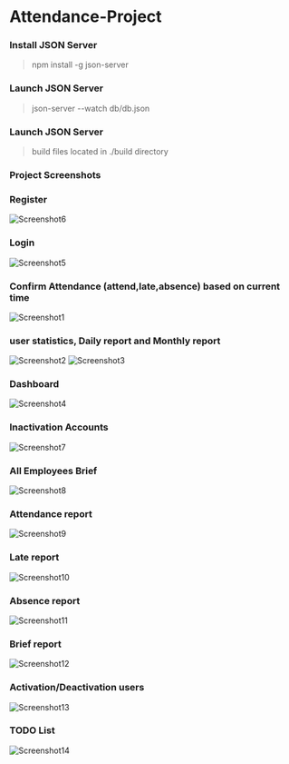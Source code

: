 # Attendance-Project

### Install JSON Server

> npm install -g json-server

### Launch JSON Server

> json-server --watch db/db.json

### Launch JSON Server

> build files located in ./build directory 

### Project Screenshots

### Register

![Screenshot6](<screenshots/Screenshot%20(6).png>)

### Login

![Screenshot5](<screenshots/Screenshot%20(5).png>)

### Confirm Attendance (attend,late,absence) based on current time

![Screenshot1](<screenshots/Screenshot%20(1).png>)

### user statistics, Daily report and Monthly report

![Screenshot2](<screenshots/Screenshot%20(2).png>)
![Screenshot3](<screenshots/Screenshot%20(3).png>)

### Dashboard

![Screenshot4](<screenshots/Screenshot%20(4).png>)

### Inactivation Accounts

![Screenshot7](<screenshots/Screenshot%20(7).png>)

### All Employees Brief

![Screenshot8](<screenshots/Screenshot%20(8).png>)

### Attendance report

![Screenshot9](<screenshots/Screenshot%20(9).png>)

### Late report

![Screenshot10](<screenshots/Screenshot%20(10).png>)

### Absence report

![Screenshot11](<screenshots/Screenshot%20(11).png>)

### Brief report

![Screenshot12](<screenshots/Screenshot%20(12).png>)

### Activation/Deactivation users

![Screenshot13](<screenshots/Screenshot%20(13).png>)

### TODO List

![Screenshot14](<screenshots/Screenshot%20(14).png>)
